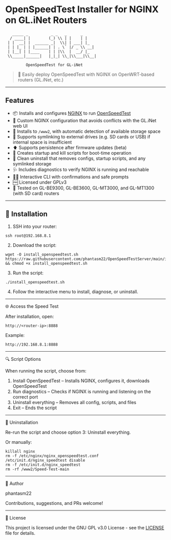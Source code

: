 # OpenSpeedTest Installer for NGINX on GL.iNet Routers

```
   _____ _          _ _   _      _   
  / ____| |        (_) \\ | |    | |  
 | |  __| |  ______ _|  \\| | ___| |_ 
 | | |_ | | |______| | . \` |/ _ \\ __|
 | |__| | |____    | | |\\  |  __/ |_ 
 \\_____|______|   |_|_| \\_|\\___|\\__|

         OpenSpeedTest for GL-iNet

```
> 📡 Easily deploy OpenSpeedTest with NGINX on OpenWRT-based routers (GL.iNet, etc.)

---

## Features

- 📦 Installs and configures [NGINX](https://nginx.org/) to run [OpenSpeedTest](https://openspeedtest.com/)
- 🔧 Custom NGINX configuration that avoids conflicts with the GL.iNet web UI
- 📁 Installs to `/www2`, with automatic detection of available storage space
- 🔗 Supports symlinking to external drives (e.g. SD cards or USB) if internal space is insufficient
- ⬆️ Supports persistence after firmware updates (beta)
- 🔁 Creates startup and kill scripts for boot-time operation
- 🧹 Clean uninstall that removes configs, startup scripts, and any symlinked storage
- 🩺 Includes diagnostics to verify NGINX is running and reachable
- 🧑‍💻 Interactive CLI with confirmations and safe prompts
- 🆓 Licensed under GPLv3
- 🧪 Tested on GL-BE9300, GL-BE3600, GL-MT3000, and GL-MT1300 (with SD card) routers

---

## 🚀 Installation

1. SSH into your router:

```
ssh root@192.168.8.1
```

2.	Download the script:

```
wget -O install_openspeedtest.sh https://raw.githubusercontent.com/phantasm22/OpenSpeedTestServer/main/install_openspeedtest.sh && chmod +x install_openspeedtest.sh
```

3. Run the script:

```
./install_openspeedtest.sh
```

4.	Follow the interactive menu to install, diagnose, or uninstall.
---
🌐 Access the Speed Test

After installation, open:
```
http://<router-ip>:8888
```

Example:

```
http://192.168.8.1:8888
```
---

🔍 Script Options

When running the script, choose from:
1. Install OpenSpeedTest – Installs NGINX, configures it, downloads OpenSpeedTest
2. Run diagnostics – Checks if NGINX is running and listening on the correct port
3. Uninstall everything – Removes all config, scripts, and files
4. Exit – Ends the script
---
🧹 Uninstallation

Re-run the script and choose option 3: Uninstall everything.

Or manually:

```
killall nginx
rm -f /etc/nginx/nginx_openspeedtest.conf
/etc/init.d/nginx_speedtest disable
rm -f /etc/init.d/nginx_speedtest
rm -rf /www2/Speed-Test-main
```
---
🧑 Author

phantasm22

Contributions, suggestions, and PRs welcome!

---

📜 License

This project is licensed under the GNU GPL v3.0 License - see the [LICENSE](https://www.gnu.org/licenses/gpl-3.0.en.html) file for details.
